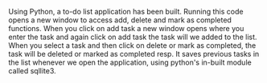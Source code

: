 Using Python, a to-do list application has been built. Running this code opens a new window to access add, delete and mark as completed functions.
When you click on add task a new window opens where you enter the task and again click on add task the task will we added to the list. 
When you select a task and then click on delete or mark as completed, the task will be deleted or marked as completed resp.
It saves previous tasks in the list whenever we open the application, using python's in-built module called sqllite3.
